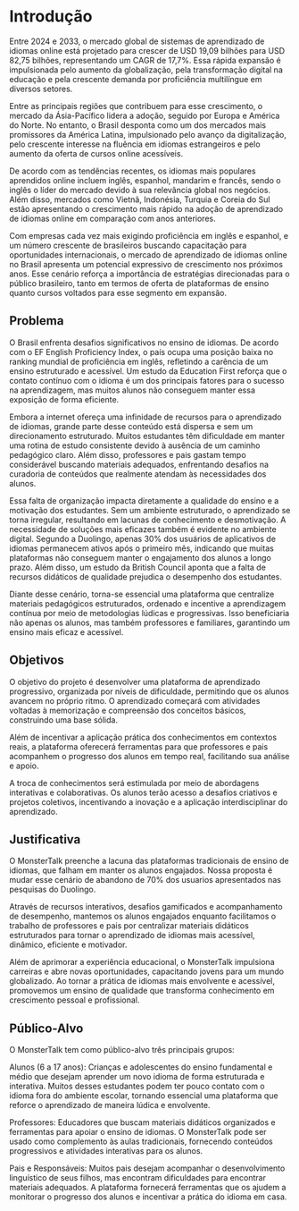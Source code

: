 # Introdução

Entre 2024 e 2033, o mercado global de sistemas de aprendizado de idiomas online está projetado para crescer de USD 19,09 bilhões para USD 82,75 bilhões, representando um CAGR de 17,7%. Essa rápida expansão é impulsionada pelo aumento da globalização, pela transformação digital na educação e pela crescente demanda por proficiência multilíngue em diversos setores.

Entre as principais regiões que contribuem para esse crescimento, o mercado da Ásia-Pacífico lidera a adoção, seguido por Europa e América do Norte. No entanto, o Brasil desponta como um dos mercados mais promissores da América Latina, impulsionado pelo avanço da digitalização, pelo crescente interesse na fluência em idiomas estrangeiros e pelo aumento da oferta de cursos online acessíveis.

De acordo com as tendências recentes, os idiomas mais populares aprendidos online incluem inglês, espanhol, mandarim e francês, sendo o inglês o líder do mercado devido à sua relevância global nos negócios. Além disso, mercados como Vietnã, Indonésia, Turquia e Coreia do Sul estão apresentando o crescimento mais rápido na adoção de aprendizado de idiomas online em comparação com anos anteriores.

Com empresas cada vez mais exigindo proficiência em inglês e espanhol, e um número crescente de brasileiros buscando capacitação para oportunidades internacionais, o mercado de aprendizado de idiomas online no Brasil apresenta um potencial expressivo de crescimento nos próximos anos. Esse cenário reforça a importância de estratégias direcionadas para o público brasileiro, tanto em termos de oferta de plataformas de ensino quanto cursos voltados para esse segmento em expansão.


## Problema

O Brasil enfrenta desafios significativos no ensino de idiomas. De acordo com o EF English Proficiency Index, o país ocupa uma posição baixa no ranking mundial de proficiência em inglês, refletindo a carência de um ensino estruturado e acessível. Um estudo da Education First reforça que o contato contínuo com o idioma é um dos principais fatores para o sucesso na aprendizagem, mas muitos alunos não conseguem manter essa exposição de forma eficiente.

Embora a internet ofereça uma infinidade de recursos para o aprendizado de idiomas, grande parte desse conteúdo está dispersa e sem um direcionamento estruturado. Muitos estudantes têm dificuldade em manter uma rotina de estudo consistente devido à ausência de um caminho pedagógico claro. Além disso, professores e pais gastam tempo considerável buscando materiais adequados, enfrentando desafios na curadoria de conteúdos que realmente atendam às necessidades dos alunos.

Essa falta de organização impacta diretamente a qualidade do ensino e a motivação dos estudantes. Sem um ambiente estruturado, o aprendizado se torna irregular, resultando em lacunas de conhecimento e desmotivação. A necessidade de soluções mais eficazes também é evidente no ambiente digital. Segundo a Duolingo, apenas 30% dos usuários de aplicativos de idiomas permanecem ativos após o primeiro mês, indicando que muitas plataformas não conseguem manter o engajamento dos alunos a longo prazo. Além disso, um estudo da British Council aponta que a falta de recursos didáticos de qualidade prejudica o desempenho dos estudantes.

Diante desse cenário, torna-se essencial uma plataforma que centralize materiais pedagógicos estruturados, ordenado e incentive a aprendizagem contínua por meio de metodologias lúdicas e progressivas. Isso beneficiaria não apenas os alunos, mas também professores e familiares, garantindo um ensino mais eficaz e acessível.

## Objetivos

O objetivo do projeto é desenvolver uma plataforma de aprendizado progressivo, organizada por níveis de dificuldade, permitindo que os alunos avancem no próprio ritmo. O aprendizado começará com atividades voltadas à memorização e compreensão dos conceitos básicos, construindo uma base sólida.

Além de incentivar a aplicação prática dos conhecimentos em contextos reais, a plataforma oferecerá ferramentas para que professores e pais acompanhem o progresso dos alunos em tempo real, facilitando sua análise e apoio.

A troca de conhecimentos será estimulada por meio de abordagens interativas e colaborativas. Os alunos terão acesso a desafios criativos e projetos coletivos, incentivando a inovação e a aplicação interdisciplinar do aprendizado.

## Justificativa

O MonsterTalk preenche a lacuna das plataformas tradicionais de ensino de idiomas, que falham em manter os alunos engajados. Nossa proposta é mudar esse cenário de abandono de 70% dos usuarios apresentados nas pesquisas do Duolingo.

Através de recursos interativos, desafios gamificados e acompanhamento de desempenho, mantemos os alunos engajados enquanto facilitamos o trabalho de professores e pais por centralizar materiais didáticos estruturados para tornar o aprendizado de idiomas mais acessível, dinâmico, eficiente e motivador.

Além de aprimorar a experiência educacional, o MonsterTalk impulsiona carreiras e abre novas oportunidades, capacitando jovens para um mundo globalizado. Ao tornar a prática de idiomas mais envolvente e acessível, promovemos um ensino de qualidade que transforma conhecimento em crescimento pessoal e profissional.

## Público-Alvo

O MonsterTalk tem como público-alvo três principais grupos:

Alunos (6 a 17 anos): Crianças e adolescentes do ensino fundamental e médio que desejam aprender um novo idioma de forma estruturada e interativa. Muitos desses estudantes podem ter pouco contato com o idioma fora do ambiente escolar, tornando essencial uma plataforma que reforce o aprendizado de maneira lúdica e envolvente.

Professores: Educadores que buscam materiais didáticos organizados e ferramentas para apoiar o ensino de idiomas. O MonsterTalk pode ser usado como complemento às aulas tradicionais, fornecendo conteúdos progressivos e atividades interativas para os alunos.

Pais e Responsáveis: Muitos pais desejam acompanhar o desenvolvimento linguístico de seus filhos, mas encontram dificuldades para encontrar materiais adequados. A plataforma fornecerá ferramentas que os ajudem a monitorar o progresso dos alunos e incentivar a prática do idioma em casa.
